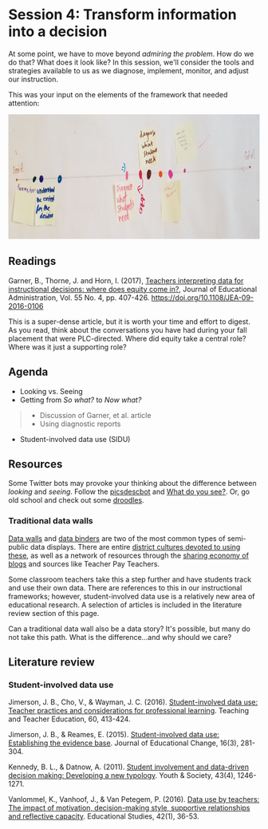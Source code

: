 # Session 4: Transform information into a decision #

At some point, we have to move beyond *admiring the problem*. How do we do that? What does it look like? In this session, we'll consider the tools and strategies available to us as we diagnose, implement, monitor, and adjust our instruction.

This was your input on the elements of the framework that needed attention:

<p align="center"> 
<img src="https://github.com/tlricherson/TESC_MIT_Data/blob/master/graphics/Transform%20information.jpg" height="250">
</p>

## Readings ##
Garner, B., Thorne, J. and Horn, I. (2017), [Teachers interpreting data for instructional decisions: where does equity come in?](https://www.researchgate.net/profile/Brette_Garner/publication/316533903_Teachers_Interpreting_Data_for_Instructional_Decisions_Where_Does_Equity_Come_In/links/59e676a54585151e545cdf24/Teachers-Interpreting-Data-for-Instructional-Decisions-Where-Does-Equity-Come-In.pdf), Journal of Educational Administration, Vol. 55 No. 4, pp. 407-426. https://doi.org/10.1108/JEA-09-2016-0106 

This is a super-dense article, but it is worth your time and effort to digest. As you read, think about the conversations you have had during your fall placement that were PLC-directed. Where did equity take a central role? Where was it just a supporting role?

## Agenda ##
* Looking vs. Seeing
* Getting from *So what?* to *Now what?*
> * Discussion of Garner, et al. article
> * Using diagnostic reports
* Student-involved data use (SIDU)

## Resources ##
Some Twitter bots may provoke your thinking about the difference between *looking* and *seeing*. Follow the [picsdescbot](https://twitter.com/picdescbot) and [What do you see?](https://twitter.com/tinydotblot). Or, go old school and check out some [droodles](https://en.wikipedia.org/wiki/Droodles).

### Traditional data walls ###
[Data walls](https://twitter.com/search?q=%23datawall&src=typd) and [data binders](https://twitter.com/search?q=data%20binder&src=typd) are two of the most common types of semi-public data displays. There are entire [district cultures devoted to using these](http://qualitycommunityschools.weebly.com/data-walls.html), as well as a network of resources through the [sharing economy of blogs](http://www.thecurriculumcorner.com/thecurriculumcorner123/2014/07/student-data-binder/) and sources like Teacher Pay Teachers. 

Some classroom teachers take this a step further and have students track and use their own data. There are references to this in our instructional frameworks; however, student-involved data use is a relatively new area of educational research. A selection of articles is included in the literature review section of this page. 

Can a traditional data wall also be a data story? It's possible, but many do not take this path. What is the difference...and why should we care?

## Literature review ##
### Student-involved data use ###
Jimerson, J. B., Cho, V., & Wayman, J. C. (2016). [Student-involved data use: Teacher practices and considerations for professional learning](http://www.waymandatause.com/wp-content/uploads/2013/11/Jimerson-Cho-Wayman-2016-Student-Involved-Data-Use.pdf). Teaching and Teacher Education, 60, 413-424.

Jimerson, J. B., & Reames, E. (2015). [Student-involved data use: Establishing the evidence base](https://link.springer.com/article/10.1007/s10833-015-9246-4). Journal of Educational Change, 16(3), 281-304.

Kennedy, B. L., & Datnow, A. (2011). [Student involvement and data-driven decision making: Developing a new typology](https://www.researchgate.net/profile/Amanda_Datnow/publication/258200726_Student_Involvement_and_Data-Driven_Decision_Making_Developing_a_New_Typology/links/54e349de0cf2d618e1963552.pdf). Youth & Society, 43(4), 1246-1271.

Vanlommel, K., Vanhoof, J., & Van Petegem, P. (2016). [Data use by teachers: The impact of motivation, decision-making style, supportive relationships and reflective capacity](http://www.tandfonline.com/doi/abs/10.1080/03055698.2016.1148582). Educational Studies, 42(1), 36-53.
